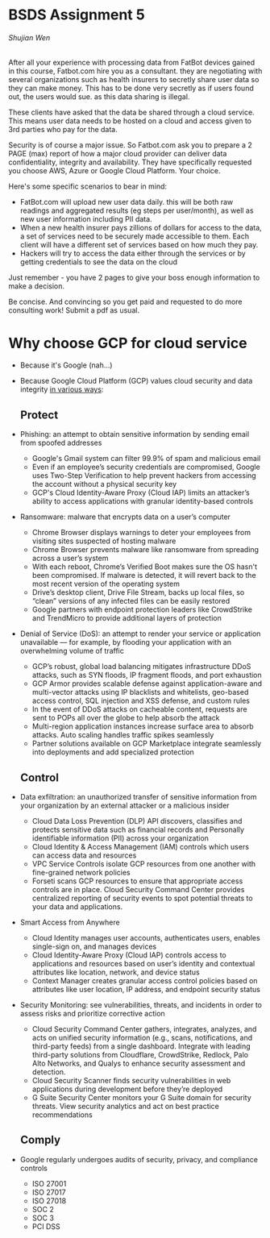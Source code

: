 # BSDS Assignment 5

###### Shujian Wen

After all your experience with processing data from FatBot devices gained in this course, Fatbot.com hire you as a consultant. they are negotiating with several organizations such as health insurers to secretly share user data so they can make money. This has to be done very secretly as if users found out, the users would sue. as this data sharing is illegal.

These clients have asked that the data be shared through a cloud service. This means user data needs to be hosted on a cloud and access given to 3rd parties who pay for the data. 

Security is of course a major issue. So Fatbot.com ask you to prepare a 2 PAGE (max) report of how a major cloud provider can deliver data confidentiality, integrity and availability. They have specifically requested you choose AWS, Azure or Google Cloud Platform. Your choice.

Here's some specific scenarios to bear in mind:

- FatBot.com will upload new user data daily. this will be both raw readings and aggregated results (eg steps per user/month), as well as new user information including PII data.
- When a new health insurer pays zillions of dollars for access to the data, a set of services need to be securely made accessible to them. Each client will have a different set of services based on how much they pay.
- Hackers will try to access the data either through the services or by getting credentials to see the data on the cloud

Just remember - you have 2 pages to give your boss enough information to make a decision.

Be concise. And convincing so you get paid and requested to do more consulting work! Submit a pdf as usual. 



# Why choose GCP for cloud service

- Because it's Google (nah...)

- Because Google Cloud Platform (GCP) values cloud security and data integrity [in various ways](https://cloud.google.com/security/solutions/):

  ## Protect

- Phishing: an attempt to obtain sensitive information by sending email from spoofed addresses

  - Google's Gmail system can filter 99.9% of spam and malicious email
  - Even if an employee’s security credentials are compromised, Google uses Two-Step Verification to help prevent hackers from accessing the account without a physical security key
  - GCP's Cloud Identity-Aware Proxy (Cloud IAP) limits an attacker’s ability to access applications with granular identity-based controls

- Ransomware: malware that encrypts data on a user’s computer

  - Chrome Browser displays warnings to deter your employees from visiting sites suspected of hosting malware
  - Chrome Browser prevents malware like ransomware from spreading across a user’s system
  - With each reboot, Chrome’s Verified Boot makes sure the OS hasn't been compromised. If malware is detected, it will revert back to the most recent version of the operating system
  - Drive’s desktop client, Drive File Stream, backs up local files, so “clean” versions of any infected files can be easily restored
  - Google partners with endpoint protection leaders like CrowdStrike and TrendMicro to provide additional layers of protection

- Denial of Service (DoS): an attempt to render your service or application unavailable — for example, by flooding your application with an overwhelming volume of traffic

  - GCP’s robust, global load balancing mitigates infrastructure DDoS attacks, such as SYN floods, IP fragment floods, and port exhaustion
  - GCP Armor provides scalable defense against application-aware and multi-vector attacks using IP blacklists and whitelists, geo-based access control, SQL injection and XSS defense, and custom rules
  - In the event of DDoS attacks on cacheable content, requests are sent to POPs all over the globe to help absorb the attack
  - Multi-region application instances increase surface area to absorb attacks. Auto scaling handles traffic spikes seamlessly
  - Partner solutions available on GCP Marketplace integrate seamlessly into deployments and add specialized protection

  ## Control

- Data exfiltration: an unauthorized transfer of sensitive information from your organization by an external attacker or a malicious insider

  - Cloud Data Loss Prevention (DLP) API discovers, classifies and protects sensitive data such as financial records and Personally identifiable information (PII) across your organization
  - Cloud Identity & Access Management (IAM) controls which users can access data and resources
  - VPC Service Controls isolate GCP resources from one another with fine-grained network policies
  - Forseti scans GCP resources to ensure that appropriate access controls are in place. Cloud Security Command Center provides centralized reporting of security events to spot potential threats to your data and applications.

- Smart Access from Anywhere

  - Cloud Identity manages user accounts, authenticates users, enables single-sign on, and manages devices
  - Cloud Identity-Aware Proxy (Cloud IAP) controls access to applications and resources based on user’s identity and contextual attributes like location, network, and device status
  - Context Manager creates granular access control policies based on attributes like user location, IP address, and endpoint security status

- Security Monitoring: see vulnerabilities, threats, and incidents in order to assess risks and prioritize corrective action

  - Cloud Security Command Center gathers, integrates, analyzes, and acts on unified security information (e.g., scans, notifications, and third-party feeds) from a single dashboard. Integrate with leading third-party solutions from Cloudflare, CrowdStrike, Redlock, Palo Alto Networks, and Qualys to enhance security assessment and detection.
  - Cloud Security Scanner finds security vulnerabilities in web applications during development before they’re deployed
  - G Suite Security Center monitors your G Suite domain for security threats. View security analytics and act on best practice recommendations

  ## Comply

- Google regularly undergoes audits of security, privacy, and compliance controls

  - ISO 27001
  - ISO 27017
  - ISO 27018
  - SOC 2
  - SOC 3
  - PCI DSS